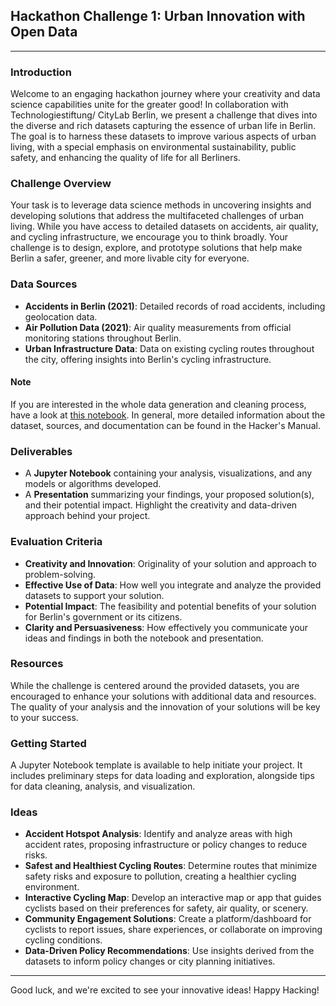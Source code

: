 ## Hackathon Challenge 1: Urban Innovation with Open Data
---

### Introduction
Welcome to an engaging hackathon journey where your creativity and data science capabilities unite for the greater good! In collaboration with Technologiestiftung/ CityLab Berlin, we present a challenge that dives into the diverse and rich datasets capturing the essence of urban life in Berlin. The goal is to harness these datasets to improve various aspects of urban living, with a special emphasis on environmental sustainability, public safety, and enhancing the quality of life for all Berliners.

### Challenge Overview
Your task is to leverage data science methods in uncovering insights and developing solutions that address the multifaceted challenges of urban living. While you have access to detailed datasets on accidents, air quality, and cycling infrastructure, we encourage you to think broadly. Your challenge is to design, explore, and prototype solutions that help make Berlin a safer, greener, and more livable city for everyone.

### Data Sources
- **Accidents in Berlin (2021)**: Detailed records of road accidents, including geolocation data.
- **Air Pollution Data (2021)**: Air quality measurements from official monitoring stations throughout Berlin.
- **Urban Infrastructure Data**: Data on existing cycling routes throughout the city, offering insights into Berlin's cycling infrastructure.

#### Note
If you are interested in the whole data generation and cleaning process, have a look at [this notebook](https://github.com/elenaivadreyer/hertie-hackathon-challenge-1/blob/main/data-preparation.ipynb). In general, more detailed information about the dataset, sources, and documentation can be found in the Hacker's Manual.

### Deliverables
- A **Jupyter Notebook** containing your analysis, visualizations, and any models or algorithms developed.
- A **Presentation** summarizing your findings, your proposed solution(s), and their potential impact. Highlight the creativity and data-driven approach behind your project.

### Evaluation Criteria
- **Creativity and Innovation**: Originality of your solution and approach to problem-solving.
- **Effective Use of Data**: How well you integrate and analyze the provided datasets to support your solution.
- **Potential Impact**: The feasibility and potential benefits of your solution for Berlin's government or its citizens.
- **Clarity and Persuasiveness**: How effectively you communicate your ideas and findings in both the notebook and presentation.

### Resources
While the challenge is centered around the provided datasets, you are encouraged to enhance your solutions with additional data and resources. The quality of your analysis and the innovation of your solutions will be key to your success.

### Getting Started
A Jupyter Notebook template is available to help initiate your project. It includes preliminary steps for data loading and exploration, alongside tips for data cleaning, analysis, and visualization.

### Ideas
- **Accident Hotspot Analysis**: Identify and analyze areas with high accident rates, proposing infrastructure or policy changes to reduce risks.
- **Safest and Healthiest Cycling Routes**: Determine routes that minimize safety risks and exposure to pollution, creating a healthier cycling environment.
- **Interactive Cycling Map**: Develop an interactive map or app that guides cyclists based on their preferences for safety, air quality, or scenery.
- **Community Engagement Solutions**: Create a platform/dashboard for cyclists to report issues, share experiences, or collaborate on improving cycling conditions.
- **Data-Driven Policy Recommendations**: Use insights derived from the datasets to inform policy changes or city planning initiatives.

---

Good luck, and we're excited to see your innovative ideas! Happy Hacking!
